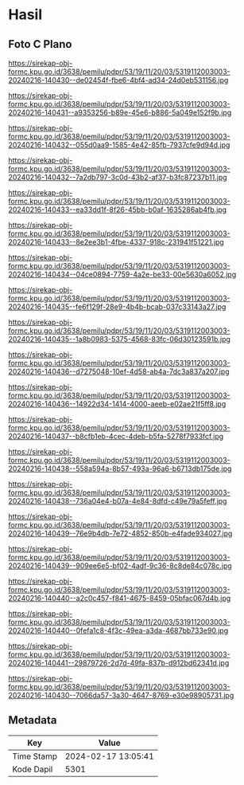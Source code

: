 # Hasil

## Foto C Plano

https://sirekap-obj-formc.kpu.go.id/3638/pemilu/pdpr/53/19/11/20/03/5319112003003-20240216-140430--de02454f-fbe6-4bf4-ad34-24d0eb531156.jpg

https://sirekap-obj-formc.kpu.go.id/3638/pemilu/pdpr/53/19/11/20/03/5319112003003-20240216-140431--a9353256-b89e-45e6-b886-5a049e152f9b.jpg

https://sirekap-obj-formc.kpu.go.id/3638/pemilu/pdpr/53/19/11/20/03/5319112003003-20240216-140432--055d0aa9-1585-4e42-85fb-7937cfe9d94d.jpg

https://sirekap-obj-formc.kpu.go.id/3638/pemilu/pdpr/53/19/11/20/03/5319112003003-20240216-140432--7a2db797-3c0d-43b2-af37-b3fc87237b11.jpg

https://sirekap-obj-formc.kpu.go.id/3638/pemilu/pdpr/53/19/11/20/03/5319112003003-20240216-140433--ea33dd1f-8f26-45bb-b0af-1635286ab4fb.jpg

https://sirekap-obj-formc.kpu.go.id/3638/pemilu/pdpr/53/19/11/20/03/5319112003003-20240216-140433--8e2ee3b1-4fbe-4337-918c-231941f51221.jpg

https://sirekap-obj-formc.kpu.go.id/3638/pemilu/pdpr/53/19/11/20/03/5319112003003-20240216-140434--04ce0894-7759-4a2e-be33-00e5630a6052.jpg

https://sirekap-obj-formc.kpu.go.id/3638/pemilu/pdpr/53/19/11/20/03/5319112003003-20240216-140435--fe6f129f-28e9-4b4b-bcab-037c33143a27.jpg

https://sirekap-obj-formc.kpu.go.id/3638/pemilu/pdpr/53/19/11/20/03/5319112003003-20240216-140435--1a8b0983-5375-4568-83fc-06d30123591b.jpg

https://sirekap-obj-formc.kpu.go.id/3638/pemilu/pdpr/53/19/11/20/03/5319112003003-20240216-140436--d7275048-10ef-4d58-ab4a-7dc3a837a207.jpg

https://sirekap-obj-formc.kpu.go.id/3638/pemilu/pdpr/53/19/11/20/03/5319112003003-20240216-140436--14922d34-1414-4000-aeeb-e02ae21f5ff8.jpg

https://sirekap-obj-formc.kpu.go.id/3638/pemilu/pdpr/53/19/11/20/03/5319112003003-20240216-140437--b8cfb1eb-4cec-4deb-b5fa-5278f7933fcf.jpg

https://sirekap-obj-formc.kpu.go.id/3638/pemilu/pdpr/53/19/11/20/03/5319112003003-20240216-140438--558a594a-8b57-493a-96a6-b6713db175de.jpg

https://sirekap-obj-formc.kpu.go.id/3638/pemilu/pdpr/53/19/11/20/03/5319112003003-20240216-140438--736a04e4-b07a-4e84-8dfd-c49e79a5feff.jpg

https://sirekap-obj-formc.kpu.go.id/3638/pemilu/pdpr/53/19/11/20/03/5319112003003-20240216-140439--76e9b4db-7e72-4852-850b-e4fade934027.jpg

https://sirekap-obj-formc.kpu.go.id/3638/pemilu/pdpr/53/19/11/20/03/5319112003003-20240216-140439--909ee6e5-bf02-4adf-9c36-8c8de84c078c.jpg

https://sirekap-obj-formc.kpu.go.id/3638/pemilu/pdpr/53/19/11/20/03/5319112003003-20240216-140440--a2c0c457-f841-4675-8459-05bfac067d4b.jpg

https://sirekap-obj-formc.kpu.go.id/3638/pemilu/pdpr/53/19/11/20/03/5319112003003-20240216-140440--0fefa1c8-4f3c-49ea-a3da-4687bb733e90.jpg

https://sirekap-obj-formc.kpu.go.id/3638/pemilu/pdpr/53/19/11/20/03/5319112003003-20240216-140441--29879726-2d7d-49fa-837b-d912bd62341d.jpg

https://sirekap-obj-formc.kpu.go.id/3638/pemilu/pdpr/53/19/11/20/03/5319112003003-20240216-140430--7066da57-3a30-4647-8769-e30e98905731.jpg


## Metadata

| Key        | Value               |
| ---------- | ------------------- |
| Time Stamp | 2024-02-17 13:05:41 |
| Kode Dapil | 5301                |



